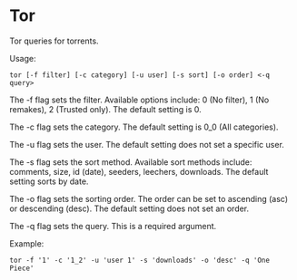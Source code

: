 # Tor

Tor queries for torrents.

Usage:

    tor [-f filter] [-c category] [-u user] [-s sort] [-o order] <-q query>

The -f flag sets the filter. Available options include: 0 (No filter),
1 (No remakes), 2 (Trusted only). The default setting is 0.

The -c flag sets the category. The default setting is 0_0 (All
categories).

The -u flag sets the user. The default setting does not set a specific
user.

The -s flag sets the sort method. Available sort methods include:
comments, size, id (date), seeders, leechers, downloads. The default
setting sorts by date.

The -o flag sets the sorting order. The order can be set to ascending
(asc) or descending (desc). The default setting does not set an order.

The -q flag sets the query. This is a required argument.

Example:

    tor -f '1' -c '1_2' -u 'user 1' -s 'downloads' -o 'desc' -q 'One Piece'
